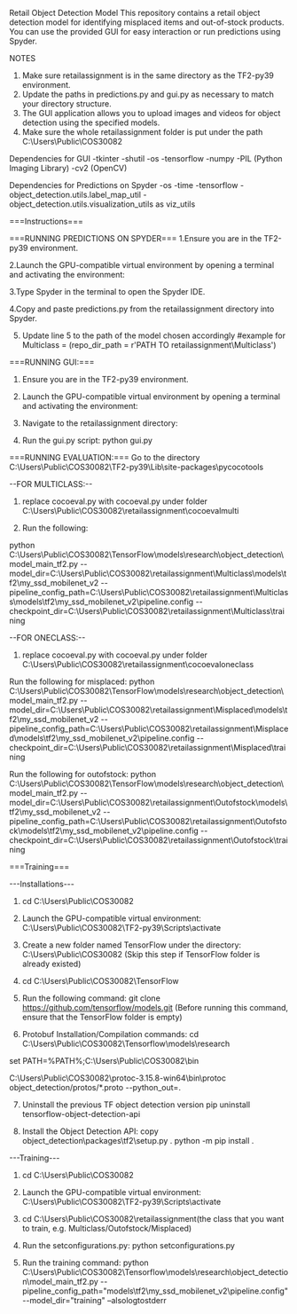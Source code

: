 Retail Object Detection Model
This repository contains a retail object detection model for identifying misplaced items and out-of-stock products. You can use the provided GUI for easy interaction or run predictions using Spyder.

NOTES
1. Make sure retailassignment is in the same directory as the TF2-py39 environment.
2. Update the paths in predictions.py and gui.py as necessary to match your directory structure.
3. The GUI application allows you to upload images and videos for object detection using the specified models.
4. Make sure the whole retailassignment folder is put under the path C:\Users\Public\COS30082 

Dependencies for GUI
-tkinter
-shutil
-os
-tensorflow
-numpy
-PIL (Python Imaging Library)
-cv2 (OpenCV)

Dependencies for Predictions on Spyder
-os
-time
-tensorflow
-object_detection.utils.label_map_util
-object_detection.utils.visualization_utils as viz_utils




===Instructions===

===RUNNING PREDICTIONS ON SPYDER===
1.Ensure you are in the TF2-py39 environment.

2.Launch the GPU-compatible virtual environment by opening a terminal and activating the environment:

3.Type Spyder in the terminal to open the Spyder IDE.

4.Copy and paste predictions.py from the retailassignment directory into Spyder.

5. Update line 5 to the path of the model chosen accordingly #example for Multiclass = (repo_dir_path = r'PATH TO retailassignment\Multiclass')




===RUNNING GUI:===
1. Ensure you are in the TF2-py39 environment.

2. Launch the GPU-compatible virtual environment by opening a terminal and activating the environment:

3. Navigate to the retailassignment directory:

4. Run the gui.py script:
python gui.py




===RUNNING EVALUATION:===
Go to the directory C:\Users\Public\COS30082\TF2-py39\Lib\site-packages\pycocotools

--FOR MULTICLASS:--
1. replace cocoeval.py with cocoeval.py under folder C:\Users\Public\COS30082\retailassignment\cocoevalmulti

2. Run the following:
 
python C:\Users\Public\COS30082\TensorFlow\models\research\object_detection\model_main_tf2.py --model_dir=C:\Users\Public\COS30082\retailassignment\Multiclass\models\tf2\my_ssd_mobilenet_v2 --pipeline_config_path=C:\Users\Public\COS30082\retailassignment\Multiclass\models\tf2\my_ssd_mobilenet_v2\pipeline.config --checkpoint_dir=C:\Users\Public\COS30082\retailassignment\Multiclass\training


--FOR ONECLASS:--
1. replace cocoeval.py with cocoeval.py under folder C:\Users\Public\COS30082\retailassignment\cocoevaloneclass

Run the following for misplaced:
python C:\Users\Public\COS30082\TensorFlow\models\research\object_detection\model_main_tf2.py --model_dir=C:\Users\Public\COS30082\retailassignment\Misplaced\models\tf2\my_ssd_mobilenet_v2 --pipeline_config_path=C:\Users\Public\COS30082\retailassignment\Misplaced\models\tf2\my_ssd_mobilenet_v2\pipeline.config --checkpoint_dir=C:\Users\Public\COS30082\retailassignment\Misplaced\training

Run the following for outofstock:
python C:\Users\Public\COS30082\TensorFlow\models\research\object_detection\model_main_tf2.py --model_dir=C:\Users\Public\COS30082\retailassignment\Outofstock\models\tf2\my_ssd_mobilenet_v2 --pipeline_config_path=C:\Users\Public\COS30082\retailassignment\Outofstock\models\tf2\my_ssd_mobilenet_v2\pipeline.config --checkpoint_dir=C:\Users\Public\COS30082\retailassignment\Outofstock\training




===Training===

---Installations---
1. cd C:\Users\Public\COS30082 
 
2. Launch the GPU-compatible virtual environment:
C:\Users\Public\COS30082\TF2-py39\Scripts\activate 

3. Create a new folder named TensorFlow under the directory: C:\Users\Public\COS30082 
(Skip this step if TensorFlow folder is already existed)

4. cd C:\Users\Public\COS30082\TensorFlow

5. Run the following command:
git clone https://github.com/tensorflow/models.git 
(Before running this command, ensure that the TensorFlow folder is empty)

6. Protobuf Installation/Compilation commands:
cd C:\Users\Public\COS30082\Tensorflow\models\research 

set PATH=%PATH%;C:\Users\Public\COS30082\bin 

C:\Users\Public\COS30082\protoc-3.15.8-win64\bin\protoc object_detection/protos/*.proto --python_out=. 

7. Uninstall the previous TF object detection version 
pip uninstall tensorflow-object-detection-api  

8. Install the Object Detection API:
copy object_detection\packages\tf2\setup.py . 
python -m pip install . 


---Training---
1. cd C:\Users\Public\COS30082 

2. Launch the GPU-compatible virtual environment:
C:\Users\Public\COS30082\TF2-py39\Scripts\activate 

3. cd C:\Users\Public\COS30082\retailassignment\(the class that you want to train, e.g. Multiclass/Outofstock/Misplaced)   

4. Run the setconfigurations.py:
python setconfigurations.py 

5. Run the training command:
python C:\Users\Public\COS30082\Tensorflow\models\research\object_detection\model_main_tf2.py --pipeline_config_path="models\tf2\my_ssd_mobilenet_v2\pipeline.config" --model_dir="training" –alsologtostderr 


